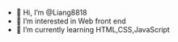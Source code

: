 - 👋 Hi, I’m @Liang8818
- 👀 I’m interested in Web front end
- 🌱 I’m currently learning HTML,CSS,JavaScript

<!---
Liang8818/Liang8818 is a ✨ special ✨ repository because its `README.md` (this file) appears on your GitHub profile.
You can click the Preview link to take a look at your changes.
--->
